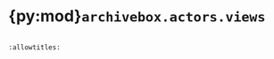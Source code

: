# {py:mod}`archivebox.actors.views`

```{py:module} archivebox.actors.views
```

```{autodoc2-docstring} archivebox.actors.views
:allowtitles:
```
